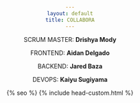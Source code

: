```yaml
---
layout: default
title: COLLABORA
---
```


SCRUM MASTER: **Drishya Mody**

FRONTEND: **Aidan Delgado**

BACKEND: **Jared Baza**

DEVOPS: **Kaiyu Sugiyama**

<head>
    <meta charset="UTF-8">
    {% seo %}
    <meta name="viewport" content="width=device-width, initial-scale=1">
    <meta name="theme-color" content="#157878">
    <meta name="apple-mobile-web-app-status-bar-style" content="black-translucent">
    <link rel="stylesheet" href="{{ '/assets/css/style.css?v=' | append: site.github.build_revision | relative_url }}">
    {% include head-custom.html %}
    <style>
        body {
            text-align: center;
        }

        .container {
            display: inline-block;
            text-align: left; /* Reset text-align for the content inside the container */
        }
    </style>
</head>

